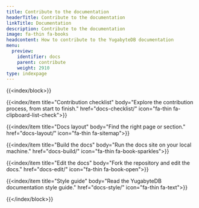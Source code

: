 ```yaml
---
title: Contribute to the documentation
headerTitle: Contribute to the documentation
linkTitle: Documentation
description: Contribute to the documentation
image: fa-thin fa-books
headcontent: How to contribute to the YugabyteDB documentation
menu:
  preview:
    identifier: docs
    parent: contribute
    weight: 2910
type: indexpage
---
```


{{<index/block>}}

  {{<index/item
    title="Contribution checklist"
    body="Explore the contribution process, from start to finish."
    href="docs-checklist/"
    icon="fa-thin fa-clipboard-list-check">}}

  {{<index/item
    title="Docs layout"
    body="Find the right page or section."
    href="docs-layout/"
    icon="fa-thin fa-sitemap">}}

  {{<index/item
    title="Build the docs"
    body="Run the docs site on your local machine."
    href="docs-build/"
    icon="fa-thin fa-book-sparkles">}}

  {{<index/item
    title="Edit the docs"
    body="Fork the repository and edit the docs."
    href="docs-edit/"
    icon="fa-thin fa-book-open">}}

  {{<index/item
    title="Style guide"
    body="Read the YugabyteDB documentation style guide."
    href="docs-style/"
    icon="fa-thin fa-text">}}

{{</index/block>}}
